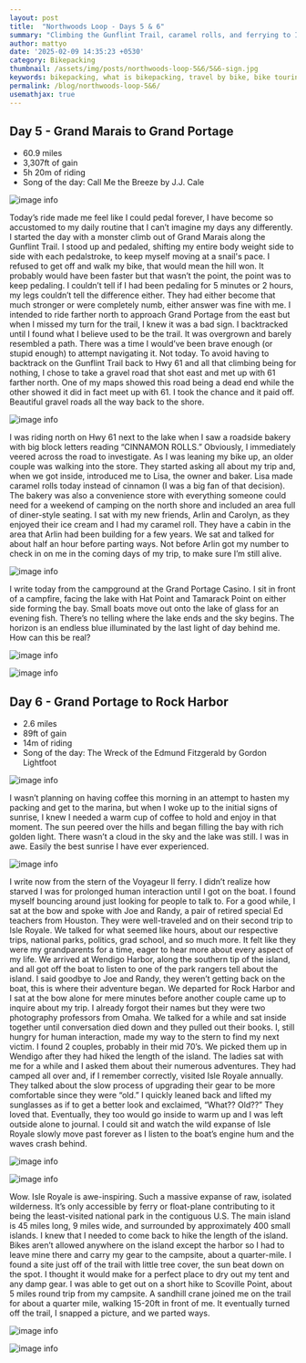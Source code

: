 ```yaml
---
layout: post
title:  "Northwoods Loop - Days 5 & 6"
summary: "Climbing the Gunflint Trail, caramel rolls, and ferrying to Isle Royale"
author: mattyo
date: '2025-02-09 14:35:23 +0530'
category: Bikepacking
thumbnail: /assets/img/posts/northwoods-loop-5&6/5&6-sign.jpg
keywords: bikepacking, what is bikepacking, travel by bike, bike touring, Northwoods, Northwoods Loop, lake superior bikepacking
permalink: /blog/northwoods-loop-5&6/
usemathjax: true
---
```



## Day 5 - Grand Marais to Grand Portage
- 60.9 miles
- 3,307ft of gain
- 5h 20m of riding
- Song of the day: Call Me the Breeze by J.J. Cale

 ![image info](/assets/img/posts/northwoods-loop-5&6/5&6-map.png)

Today’s ride made me feel like I could pedal forever, I have become so accustomed to my daily routine that I can’t imagine my days any differently. I started the day with a monster climb out of Grand Marais along the Gunflint Trail. I stood up and pedaled, shifting my entire body weight side to side with each pedalstroke, to keep myself moving at a snail's pace. I refused to get off and walk my bike, that would mean the hill won. It probably would have been faster but that wasn’t the point, the point was to keep pedaling. I couldn’t tell if I had been pedaling for 5 minutes or 2 hours, my legs couldn’t tell the difference either. They had either become that much stronger or were completely numb, either answer was fine with me. I intended to ride farther north to approach Grand Portage from the east but when I missed my turn for the trail, I knew it was a bad sign. I backtracked until I found what I believe used to be the trail. It was overgrown and barely resembled a path. There was a time I would’ve been brave enough (or stupid enough) to attempt navigating it. Not today. To avoid having to backtrack on the Gunflint Trail back to Hwy 61 and all that climbing being for nothing, I chose to take a gravel road that shot east and met up with 61 farther north. One of my maps showed this road being a dead end while the other showed it did in fact meet up with 61. I took the chance and it paid off. Beautiful gravel roads all the way back to the shore.

 ![image info](/assets/img/posts/northwoods-loop-5&6/5&6-gp.jpg)
 

I was riding north on Hwy 61 next to the lake when I saw a roadside bakery with big block letters reading “CINNAMON ROLLS.” Obviously, I immediately veered across the road to investigate. As I was leaning my bike up, an older couple was walking into the store. They started asking all about my trip and, when we got inside, introduced me to Lisa, the owner and baker. Lisa made caramel rolls today instead of cinnamon (I was a big fan of that decision). The bakery was also a convenience store with everything someone could need for a weekend of camping on the north shore and included an area full of diner-style seating. I sat with my new friends, Arlin and Carolyn, as they enjoyed their ice cream and I had my caramel roll. They have a cabin in the area that Arlin had been building for a few years. We sat and talked for about half an hour before parting ways. Not before Arlin got my number to check in on me in the coming days of my trip, to make sure I’m still alive. 

 ![image info](/assets/img/posts/northwoods-loop-5&6/5&6-bay.jpg)

I write today from the campground at the Grand Portage Casino. I sit in front of a campfire, facing the lake with Hat Point and Tamarack Point on either side forming the bay. Small boats move out onto the lake of glass for an evening fish. There’s no telling where the lake ends and the sky begins. The horizon is an endless blue illuminated by the last light of day behind me. How can this be real?

 ![image info](/assets/img/posts/northwoods-loop-5&6/5&6-marina.jpg)
 
 ![image info](/assets/img/posts/northwoods-loop-5&6/5&6-camp.jpg)


## Day 6 - Grand Portage to Rock Harbor
- 2.6 miles
- 89ft of gain
- 14m of riding
- Song of the day: The Wreck of the Edmund Fitzgerald by Gordon Lightfoot

 ![image info](/assets/img/posts/northwoods-loop-5&6/5&6-coffee.jpg)

I wasn’t planning on having coffee this morning in an attempt to hasten my packing and get to the marina, but when I woke up to the initial signs of sunrise, I knew I needed a warm cup of coffee to hold and enjoy in that moment. The sun peered over the hills and began filling the bay with rich golden light. There wasn’t a cloud in the sky and the lake was still. I was in awe. Easily the best sunrise I have ever experienced.

 ![image info](/assets/img/posts/northwoods-loop-5&6/5&6-boat.jpg)

I write now from the stern of the Voyageur II ferry. I didn’t realize how starved I was for prolonged human interaction until I got on the boat. I found myself bouncing around just looking for people to talk to. For a good while, I sat at the bow and spoke with Joe and Randy, a pair of retired special Ed teachers from Houston. They were well-traveled and on their second trip to Isle Royale. We talked for what seemed like hours, about our respective trips, national parks, politics, grad school, and so much more. It felt like they were my grandparents for a time, eager to hear more about every aspect of my life. We arrived at Wendigo Harbor, along the southern tip of the island, and all got off the boat to listen to one of the park rangers tell about the island. I said goodbye to Joe and Randy, they weren’t getting back on the boat, this is where their adventure began. We departed for Rock Harbor and I sat at the bow alone for mere minutes before another couple came up to inquire about my trip. I already forgot their names but they were two photography professors from Omaha. We talked for a while and sat inside together until conversation died down and they pulled out their books. I, still hungry for human interaction, made my way to the stern to find my next victim. I found 2 couples, probably in their mid 70’s. We picked them up in Wendigo after they had hiked the length of the island. The ladies sat with me for a while and I asked them about their numerous adventures. They had camped all over and, if I remember correctly, visited Isle Royale annually. They talked about the slow process of upgrading their gear to be more comfortable since they were “old.” I quickly leaned back and lifted my sunglasses as if to get a better look and exclaimed, “What?? Old??” They loved that. Eventually, they too would go inside to warm up and I was left outside alone to journal. I could sit and watch the wild expanse of Isle Royale slowly move past forever as I listen to the boat’s engine hum and the waves crash behind. 

 ![image info](/assets/img/posts/northwoods-loop-5&6/5&6-bow.jpg)

 ![image info](/assets/img/posts/northwoods-loop-5&6/5&6-inside.jpg)

Wow. Isle Royale is awe-inspiring. Such a massive expanse of raw, isolated wilderness. It’s only accessible by ferry or float-plane contributing to it being the least-visited national park in the contiguous U.S. The main island is 45 miles long, 9 miles wide, and surrounded by approximately 400 small islands. I knew that I needed to come back to hike the length of the island. Bikes aren’t allowed anywhere on the island except the harbor so I had to leave mine there and carry my gear to the campsite, about a quarter-mile. I found a site just off of the trail with little tree cover, the sun beat down on the spot. I thought it would make for a perfect place to dry out my tent and any damp gear. I was able to get out on a short hike to Scoville Point, about 5 miles round trip from my campsite. A sandhill crane joined me on the trail for about a quarter mile, walking 15-20ft in front of me. It eventually turned off the trail, I snapped a picture, and we parted ways. 

 ![image info](/assets/img/posts/northwoods-loop-5&6/5&6-hike.jpg)

 ![image info](/assets/img/posts/northwoods-loop-5&6/5&6-boats.jpg)






